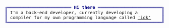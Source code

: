 <pre style="font-family:Menlo,'DejaVu Sans Mono',consolas,'Courier New',monospace"><span style="color: #000080; text-decoration-color: #000080">╔════════════════════════ </span><span style="color: #000080; text-decoration-color: #000080; font-weight: bold">Hi there</span><span style="color: #000080; text-decoration-color: #000080"> ════════════════════════╗</span> 🤓 <a href="websiteportfolio13.herokuapp.com">Hícaro</a>             
<span style="color: #000080; text-decoration-color: #000080">║</span> I&#x27;m a back-end developer, currently developing a         <span style="color: #000080; text-decoration-color: #000080">║</span> └── Back-end developer
<span style="color: #000080; text-decoration-color: #000080">║</span> compiler for my own programming language called <a href="github.com/HicaroD/idk">&#x27;idk&#x27;</a>    <span style="color: #000080; text-decoration-color: #000080">║</span>                       
<span style="color: #000080; text-decoration-color: #000080">╚══════════════════════════════════════════════════════════╝</span>                       
</pre>
